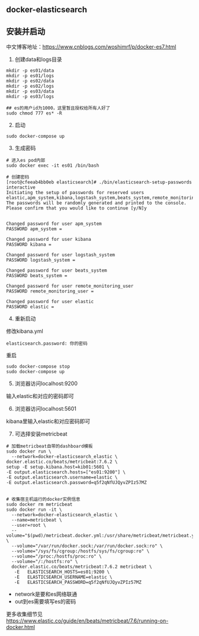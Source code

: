 
## docker-elasticsearch

##  安装并启动
中文博客地址：https://www.cnblogs.com/woshimrf/p/docker-es7.html
1. 创建data和logs目录

```
mkdir -p es01/data
mkdir -p es01/logs
mkdir -p es02/data
mkdir -p es02/logs
mkdir -p es03/data
mkdir -p es03/logs

## es的用户id为1000，这里暂且授权给所有人好了
sudo chmod 777 es* -R

```

2. 启动

```
sudo docker-compose up

```

3. 生成密码

```
# 进入es pod内部
sudo docker exec -it es01 /bin/bash

# 创建密码
[root@cfeeab4bb0eb elasticsearch]# ./bin/elasticsearch-setup-passwords interactive
Initiating the setup of passwords for reserved users elastic,apm_system,kibana,logstash_system,beats_system,remote_monitoring_user.
The passwords will be randomly generated and printed to the console.
Please confirm that you would like to continue [y/N]y


Changed password for user apm_system
PASSWORD apm_system = 

Changed password for user kibana
PASSWORD kibana = 

Changed password for user logstash_system
PASSWORD logstash_system = 

Changed password for user beats_system
PASSWORD beats_system = 

Changed password for user remote_monitoring_user
PASSWORD remote_monitoring_user = 

Changed password for user elastic
PASSWORD elastic = 
```


4. 重新启动

修改kibana.yml
```
elasticsearch.password: 你的密码
```

重启
```
sudo docker-compose stop
sudo docker-compose up
```

5. 浏览器访问localhost:9200

输入elastic和对应的密码即可

6. 浏览器访问localhost:5601

kibana里输入elastic和对应密码即可

7. 可选择安装metricbeat

```
# 加载metricbeat自带的dashboard模板
sudo docker run \
  --network=docker-elasticsearch_elastic \
docker.elastic.co/beats/metricbeat:7.6.2 \
setup -E setup.kibana.host=kib01:5601 \
-E output.elasticsearch.hosts=["es01:9200"] \
-E output.elasticsearch.username=elastic \
-E output.elasticsearch.password=q5f2qNfUJQyvZPIz57MZ


# 收集宿主机运行的docker实例信息
sudo docker rm metricbeat
sudo docker run -it \
  --network=docker-elasticsearch_elastic \
  --name=metricbeat \
  --user=root \
  --volume="$(pwd)/metricbeat.docker.yml:/usr/share/metricbeat/metricbeat.yml" \
  --volume="/var/run/docker.sock:/var/run/docker.sock:ro" \
  --volume="/sys/fs/cgroup:/hostfs/sys/fs/cgroup:ro" \
  --volume="/proc:/hostfs/proc:ro" \
  --volume="/:/hostfs:ro" \
  docker.elastic.co/beats/metricbeat:7.6.2 metricbeat \
   -E   ELASTICSEARCH_HOSTS=es01:9200 \
   -E   ELASTICSEARCH_USERNAME=elastic \
   -E   ELASTICSEARCH_PASSWORD=q5f2qNfUJQyvZPIz57MZ 
```

- network是要和es网络联通
- out到es需要填写es的密码

更多收集细节见 https://www.elastic.co/guide/en/beats/metricbeat/7.6/running-on-docker.html
